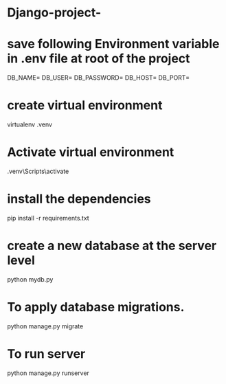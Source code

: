 # Django-project-

# save following Environment variable in .env file at root of the project

DB_NAME=
DB_USER=
DB_PASSWORD=
DB_HOST=
DB_PORT=


# create virtual environment
virtualenv .venv
# Activate virtual environment
.venv\Scripts\activate

# install the dependencies
pip install -r requirements.txt

# create a new database at the server level
python mydb.py  

 # To apply database migrations.
python manage.py migrate 

# To run server 
python manage.py runserver